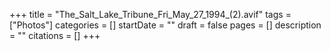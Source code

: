 +++
title = "The_Salt_Lake_Tribune_Fri_May_27_1994_(2).avif"
tags = ["Photos"]
categories = []
startDate = ""
draft = false
pages = []
description = ""
citations = []
+++
